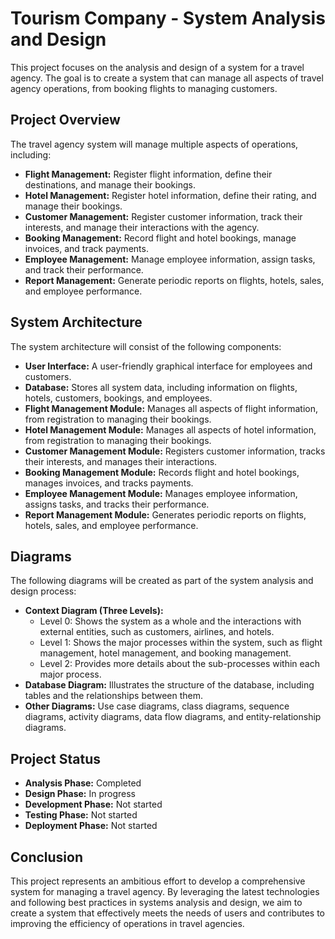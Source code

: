 # Tourism Company - System Analysis and Design

This project focuses on the analysis and design of a system for a travel agency. The goal is to create a system that can manage all aspects of travel agency operations, from booking flights to managing customers.

## Project Overview

The travel agency system will manage multiple aspects of operations, including:

*   **Flight Management:** Register flight information, define their destinations, and manage their bookings.
*   **Hotel Management:** Register hotel information, define their rating, and manage their bookings.
*   **Customer Management:** Register customer information, track their interests, and manage their interactions with the agency.
*   **Booking Management:** Record flight and hotel bookings, manage invoices, and track payments.
*   **Employee Management:** Manage employee information, assign tasks, and track their performance.
*   **Report Management:** Generate periodic reports on flights, hotels, sales, and employee performance.

## System Architecture

The system architecture will consist of the following components:

*   **User Interface:** A user-friendly graphical interface for employees and customers.
*   **Database:** Stores all system data, including information on flights, hotels, customers, bookings, and employees.
*   **Flight Management Module:** Manages all aspects of flight information, from registration to managing their bookings.
*   **Hotel Management Module:** Manages all aspects of hotel information, from registration to managing their bookings.
*   **Customer Management Module:** Registers customer information, tracks their interests, and manages their interactions.
*   **Booking Management Module:** Records flight and hotel bookings, manages invoices, and tracks payments.
*   **Employee Management Module:** Manages employee information, assigns tasks, and tracks their performance.
*   **Report Management Module:** Generates periodic reports on flights, hotels, sales, and employee performance.

## Diagrams

The following diagrams will be created as part of the system analysis and design process:

*   **Context Diagram (Three Levels):**
    *   Level 0: Shows the system as a whole and the interactions with external entities, such as customers, airlines, and hotels.
    *   Level 1: Shows the major processes within the system, such as flight management, hotel management, and booking management.
    *   Level 2: Provides more details about the sub-processes within each major process.
*   **Database Diagram:** Illustrates the structure of the database, including tables and the relationships between them.
*   **Other Diagrams:** Use case diagrams, class diagrams, sequence diagrams, activity diagrams, data flow diagrams, and entity-relationship diagrams.

## Project Status

*   **Analysis Phase:** Completed
*   **Design Phase:** In progress
*   **Development Phase:** Not started
*   **Testing Phase:** Not started
*   **Deployment Phase:** Not started

## Conclusion

This project represents an ambitious effort to develop a comprehensive system for managing a travel agency. By leveraging the latest technologies and following best practices in systems analysis and design, we aim to create a system that effectively meets the needs of users and contributes to improving the efficiency of operations in travel agencies.
